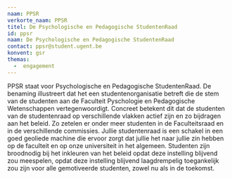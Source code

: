 ```yaml
---
naam: PPSR
verkorte_naam: PPSR
titel: De Psychologische en Pedagogische StudentenRaad
id: ppsr
naam: De Psychologische en Pedagogische StudentenRaad
contact: ppsr@student.ugent.be
konvent: gsr
themas:
  -  engagement
---
```


PPSR staat voor Psychologische en Pedagogische StudentenRaad. De benaming illustreert dat het een studentenorganisatie betreft die de stem van de studenten aan de Faculteit Pyschologie en Pedagogische Wetenschappen vertegenwoordigt. Concreet betekent dit dat de studenten van de studentenraad op verschillende vlakken actief zijn en zo bijdragen aan het beleid. Zo zetelen er onder meer studenten in de Faculteitsraad en in de verschillende commissies. Jullie studentenraad is een schakel in een goed geoliede machine die ervoor zorgt dat jullie het naar jullie zin hebben op de faculteit en op onze universiteit in het algemeen. Studenten zijn broodnodig bij het inkleuren van het beleid opdat deze instelling blijvend zou meespelen, opdat deze instelling blijvend laagdrempelig toegankelijk zou zijn voor alle gemotiveerde studenten, zowel nu als in de toekomst.
